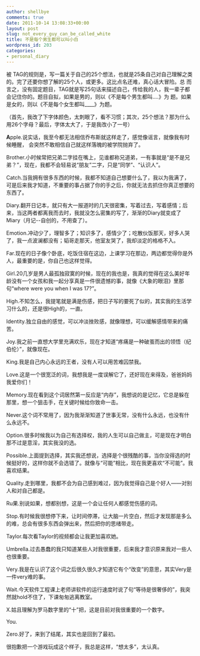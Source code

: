 ```yaml
---
author: shellbye
comments: true
date: 2011-10-14 13:08:33+00:00
layout: post
slug: not_every_guy_can_be_called_white
title: 不是每个男生都可以叫小白
wordpress_id: 203
categories:
- personal_diary
---
```


被   TAG的规则是，写一篇关于自己的25个想法，也就是25条自己对自己理解之类的。完了还要你想了解的25个人，或更多。这比点名还难，真心话大冒险。总   而言之，没有固定题目，TAG就是写25句话来描述自己，传给我的人，我一辈子都会记住你的。题目自拟，如果是男的，则以《不是每个男生都叫....》为  题。如果是女的，则以《不是每个女生都叫____》为题。  
  
（首先，我改了下字体颜色，太刺眼了，看不习惯；其次，25个想法？那为什么用26个字母？最后，字体太大了，于是我改小了一号）

**A**pple.说实话，我至今都无法相信乔布斯就这样走了，感觉像谣言，就像我有时候睡醒， 会突然不敢相信自己就这样落魄的被学院抛弃了。

Brother.小时候常把兄弟二字挂在嘴上，见谁都称兄道弟，一有事就是“是不是兄弟？”，现在，我都不会轻易说“朋友”二字，只是“同学”、“认识人”。

Catch.当我拥有很多东西的时候，我都不知道自己想要什么了，我以为我满了，可是后来我才知道，不重要的事占据了你的手之后，你就无法去抓住你真正想要的东西了。  


Diary.翻开日记本，就只有大一报道时的几天很密集，写着过去，写着感情；后来，当这两者都离我而去时，我就没怎么密集的写了，渐渐的Diary就变成了Miary（月记--自创的，不用查了）。

Emotion.冲动少了，理智多了；知识多了，感情少了；吃散伙饭那天，好多人哭了，我一点波澜都没有；韬哥走那天，他室友哭了，我却淡定的格格不入。

Far.现在的日子像个卧底，吃饭住宿在这边，上课学习在那边，两边都觉得你是外人，最重要的是，你自己也这样觉得。

Girl.20几岁是男人最孤独寂寞的时候，现在的我也是，我真的觉得在这么美好年龄没有一个女孩和我一起分享真是一件很遗憾的事，就像《大象的眼泪》里那句“where were you when I was 17?”。

High.不知怎么，我提笔就是满是伤感，把日子写的要死了似的，其实我的生活学习什么的，还是很High的，一直。

Identity.独立自由的感觉，可以冲淡挫败感，就像理想，可以缓解感情带来的痛苦。

Joy.我之前一直想大学里充满欢乐，现在才知道“疼痛是一种破茧而出的领悟（纪伯伦）”，就像现在。

King.我是自己内心永远的王者，没有人可以用苦难囚禁我。

Love.这是一个很宽泛的词，我想我是一度误解它了，还好现在来得及，爸爸妈妈我爱你们！

Memory.现在看到这个词居然第一反应是“内存”，我想说的是记忆，它总是躲在那里，想一个狙击手，在关键时候给你致命一击。

Never.这个词不常用了，因为我渐渐知道了世事无常，没有什么永远，也没有什么永远不。

Option.很多时候我以为自己有选择权，我的人生可以自己做主，可是现在才明白那不过是意淫，其实我没的选。

Possible.上面提到选择，其实我还想说，选择是个很残酷的事，当你没得选的时候挺好的，这样你就不会选错了。就像与“可能”相比，现在我更喜欢“不可能”。我喜欢结果。

Quality.走到哪里，我都不会为自己感到难过，因为我觉得自己是个好人——对别人和对自己都是。

Ru果.别说如果，想都别想，这是一个会让任何人都感觉伤感的词。

Stop.有时候我很想停下来，让时间停滞，让大脑一片空白，然后才发现那是多么的难，总会有很多东西会弹出来，然后把你的思绪带走。

Taylor.每次看Taylor的视频都会让我更加喜欢她。

Umbrella.过去愚蠢的我只知道某些人对我很重要，后来我才意识原来我对一些人也很重要。

Very.我是在认识了这个词之后很久很久才知道它有个“改变”的意思，其实Very是一件very难的事。  


Wait.今天软件工程课上老师讲软件的运行速度时说了句“等待是很奢侈的”，我突然就hold不住了，下课匆匆逃离教室。

X.姑且理解为罗马数字里的“十”把，这是目前对我很重要的一个数字。

You.

Zero.好了，来到了结尾，其实也是回到了最初。

  


很抱歉把一个游戏玩成这个样子，我总是这样，“想太多”，太认真。  

